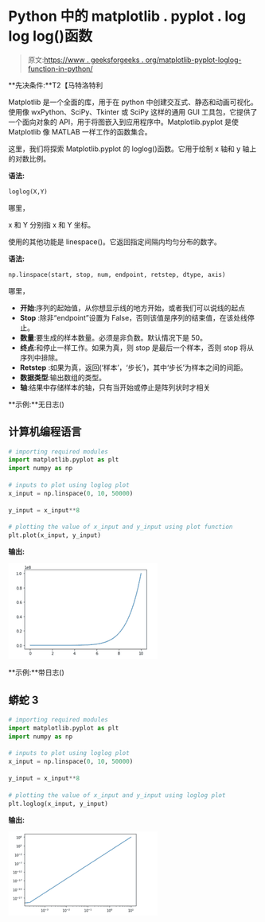 # Python 中的 matplotlib . pyplot . log log log()函数

> 原文:[https://www . geeksforgeeks . org/matplotlib-pyplot-loglog-function-in-python/](https://www.geeksforgeeks.org/matplotlib-pyplot-loglog-function-in-python/)

**先决条件:**T2【马特洛特利

Matplotlib 是一个全面的库，用于在 python 中创建交互式、静态和动画可视化。使用像 wxPython、SciPy、Tkinter 或 SciPy 这样的通用 GUI 工具包，它提供了一个面向对象的 API，用于将图嵌入到应用程序中。Matplotlib.pyplot 是使 Matplotlib 像 MATLAB 一样工作的函数集合。

这里，我们将探索 Matplotlib.pyplot 的 loglog()函数。它用于绘制 x 轴和 y 轴上的对数比例。

**语法:**

```py
loglog(X,Y)
```

哪里，

x 和 Y 分别指 x 和 Y 坐标。

使用的其他功能是 linespace()。它返回指定间隔内均匀分布的数字。

**语法:**

```py
np.linspace(start, stop, num, endpoint, retstep, dtype, axis)
```

哪里，

*   **开始**:序列的起始值，从你想显示线的地方开始，或者我们可以说线的起点
*   **Stop** :除非“endpoint”设置为 False，否则该值是序列的结束值，在该处线停止。
*   **数量**:要生成的样本数量。必须是非负数。默认情况下是 50。
*   **终点**:和停止一样工作。如果为真，则 stop 是最后一个样本，否则 stop 将从序列中排除。
*   **Retstep** :如果为真，返回(‘样本’，‘步长’)，其中‘步长’为样本之间的间距。
*   **数据类型**:输出数组的类型。
*   **轴**:结果中存储样本的轴，只有当开始或停止是阵列状时才相关

**示例:**无日志()

## 计算机编程语言

```py
# importing required modules
import matplotlib.pyplot as plt
import numpy as np

# inputs to plot using loglog plot
x_input = np.linspace(0, 10, 50000)

y_input = x_input**8

# plotting the value of x_input and y_input using plot function
plt.plot(x_input, y_input)
```

**输出:**

![](img/542fb0e13c3c929b79f6f199eb53c5c1.png)

**示例:**带日志()

## 蟒蛇 3

```py
# importing required modules
import matplotlib.pyplot as plt
import numpy as np

# inputs to plot using loglog plot
x_input = np.linspace(0, 10, 50000)

y_input = x_input**8

# plotting the value of x_input and y_input using loglog plot
plt.loglog(x_input, y_input)
```

**输出:**

![](img/f572aece6455a61c918f4edf25f29b76.png)